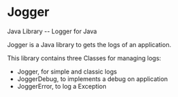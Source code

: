 # Jogger
Java Library -- Logger for Java

Jogger is a Java library to gets the logs of an application.

This library contains three Classes for managing logs:
<ul>
  <li>Jogger, for simple and classic logs</li>
  <li>JoggerDebug, to implements a debug on application</li>
  <li>JoggerError, to log a Exception</li>
</ul>
